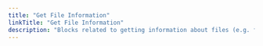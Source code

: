 ```yaml
---
title: "Get File Information"
linkTitle: "Get File Information"
description: "Blocks related to getting information about files (e.g. file attributes, created, accessed and modified dates etc.)"
---
```

